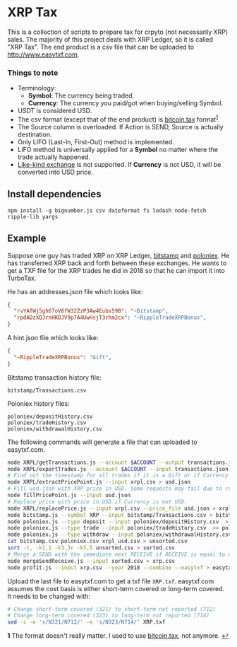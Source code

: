 # XRP Tax

This is a collection of scripts to prepare tax for crpyto (not necessarily XRP)
sales. The majority of this project deals with XRP Ledger, so it is called "XRP
Tax".  The end product is a csv file that can be uploaded to
http://www.easytxf.com.

### Things to note
* Terminology:
  * __Symbol__: The currency being traded.
  * __Currency__: The currency you paid/got when buying/selling Symbol.
* USDT is considered USD.
* The csv format (except that of the end product) is [bitcoin.tax](
  http://bitcoin.tax) format<sup id="a1">[1](#f1)</sup>.
* The Source column is overloaded. If Action is SEND, Source is actually
  destination.
* Only LIFO (Last-In, First-Out) method is implemented.
* LIFO method is universally applied for a __Symbol__ no matter where the trade
  actually happened.
* [Like-kind exchange](
  https://www.investopedia.com/terms/l/like-kind_exchange.asp) is not supported.
  If __Currency__ is not USD, it will be converted into USD price.

## Install dependencies

```
npm install -g bignumber.js csv dateformat fs lodash node-fetch ripple-lib yargs
```

## Example

Suppose one guy has traded XRP on XRP Ledger,
[bitstamp](http://www.bitstamp.net) and [poloniex](http://www.poloniex.com). He
has transferred XRP back and forth between these exchanges. He wants to get a
TXF file for the XRP trades he did in 2018 so that he can import it into
TurboTax.

He has an addresses.json file which looks like:
```json
{
  "rvYAfWj5gh67oV6fW32ZzP3Aw4Eubs59B": "~Bitstamp",
  "rpdADzXQJrnHKDJV9p7A4UwHsjT3rhm2cx": "~RippleTradeXRPBonus",
}
```

A hint.json file which looks like:
```json
{
  "~RippleTradeXRPBonus": "Gift",
}
```

Bitstamp transaction history file:
```
bitstamp/Transactions.csv
```

Poloniex history files:
```
poloniex/depositHistory.csv
poloniex/tradeHistory.csv
poloniex/withdrawalHistory.csv
```

The following commands will generate a file that can uploaded to easytxf.com.
```bash
node XRPL/getTransactions.js --account $ACCOUNT --output transactions.json
node XRPL/exportTrades.js --account $ACCOUNT --input transactions.json --addresses addresses.json --cost_basis_hint hint.json  > xrpl.csv
# Find out the timestamp for all trades if it is a Gift or if Currency is not USD.
node XRPL/extractPricePoint.js --input xrpl.csv > usd.json
# Fill usd.json with XRP price in USD. Some requests may fail due to rate-limiting. Retry as needed.
node fillPricePoint.js --input usd.json
# Replace price with price in USD if Currency is not USD.
node XRPL/replacePrice.js --input xrpl.csv --price_file usd.json > xrpl_usd.csv
node bitstamp.js --symbol XRP --input bitstamp/Transactions.csv > bitstamp.csv
node poloniex.js --type deposit --input poloniex/depositHistory.csv  > poloniex.csv
node poloniex.js --type trade --input poloniex/tradeHistory.csv  >> poloniex.csv
node poloniex.js --type withdraw --input poloniex/withdrawalHistory.csv  >> poloniex.csv
cat bitstamp.csv poloniex.csv xrpl_usd.csv > unsorted.csv
sort -t, -k1,1 -k3,3r -k5,5 unsorted.csv > sorted.csv
# Merge a SEND with the immediate next RECEIVE if RECEIVE is equal to or slightly less than SEND.
node mergeSendReceive.js --input sorted.csv > xrp.csv
node profit.js --input xrp.csv --year 2018 --combine --easytxf > easytxf.csv
```

Upload the last file to easytxf.com to get a txf file `XRP.txf`. easytxf.com
assumes the cost basis is either short-term covered or long-term covered. It
needs to be changed with:

```bash
# Change short-term covered (321) to short-term not reported (712)
# Change long-term covered (323) to long-term not reported (714)
sed -i -e 's/N321/N712/' -e 's/N323/N714/' XRP.txf
```

<b id="f1">1</b> The format doesn't really matter. I used to use [bitcoin.tax](
http://bitcoin.tax), not anymore. [↩](#a1)
